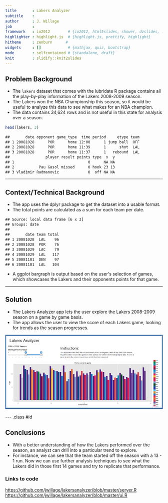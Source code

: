 ```yaml
---
title       : Lakers Analyzer
subtitle    : 
author      : J. Willage
job         : 
framework   : io2012        # {io2012, html5slides, shower, dzslides, ...}
highlighter : highlight.js  # {highlight.js, prettify, highlight}
hitheme     : zenburn      # 
widgets     : []            # {mathjax, quiz, bootstrap}
mode        : selfcontained # {standalone, draft}
knit        : slidify::knit2slides
---
```


## Problem Background




- The `lakers` dataset that comes with the lubridate R package contains all the 
play-by-play information of the Lakers 2008-2009 season.  
- The Lakers won the NBA Championship this season, so it would be useful to 
analyze this data to see what makes for an NBA champion.  
- The data contains 34,624 rows and is not useful in this state for 
analysis over a season.


```r
head(lakers, 3)
```

```
##       date opponent game_type  time period     etype team
## 1 20081028      POR      home 12:00      1 jump ball  OFF
## 2 20081028      POR      home 11:39      1      shot  LAL
## 3 20081028      POR      home 11:37      1   rebound  LAL
##                player result points type  x  y
## 1                                 0      NA NA
## 2           Pau Gasol missed      0 hook 23 13
## 3 Vladimir Radmanovic             0  off NA NA
```

---  

## Context/Technical Background

- The app uses the dplyr package to get the dataset into a usable format.  
- The total points are calculated as a sum for each team per date.  

```
## Source: local data frame [6 x 3]
## Groups: date
## 
##       date team total
## 1 20081028  LAL    96
## 2 20081028  POR    76
## 3 20081029  LAC    79
## 4 20081029  LAL   117
## 5 20081101  DEN    97
## 6 20081101  LAL   104
```
- A ggplot bargraph is output based on the user's selection of games, which
showcases the Lakers and their opponents points for that game.

--- 

## Solution

- The Lakers Analyzer app lets the user explore the Lakers 2008-2009 season on a 
game by game basis.
- The app allows the user to view the score of each Lakers game, looking for 
trends as the season progresses.

![width](assets/img/screenshot.png)

--- .class #id 

## Conclusions

- With a better understanding of how the Lakers performed over the season, an
analyst can drill into a particular trend to explore.
- For instance, we can see that the team started off the season with a 13 - 1
run. Now we can use further analysis techniques to see what the Lakers did in
those first 14 games and try to replicate that performance. 

### Links to code

https://github.com/jwillage/lakersanalyzer/blob/master/server.R  
https://github.com/jwillage/lakersanalyzer/blob/master/ui.R

